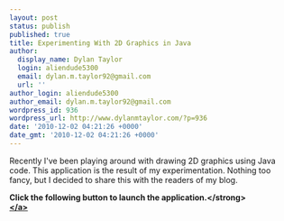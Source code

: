 ```yaml
---
layout: post
status: publish
published: true
title: Experimenting With 2D Graphics in Java
author:
  display_name: Dylan Taylor
  login: aliendude5300
  email: dylan.m.taylor92@gmail.com
  url: ''
author_login: aliendude5300
author_email: dylan.m.taylor92@gmail.com
wordpress_id: 936
wordpress_url: http://www.dylanmtaylor.com/?p=936
date: '2010-12-02 04:21:26 +0000'
date_gmt: '2010-12-02 04:21:26 +0000'
---
```

<p>Recently I've been playing around with drawing 2D graphics using Java code. This application is the result of my experimentation. Nothing too fancy, but I decided to share this with the readers of my blog.</p>
<p><strong>Click the following button to launch the application.<&#47;strong><br />
<a href="http:&#47;&#47;code.dylanmtaylor.com&#47;house&#47;house.jnlp"><img src="http:&#47;&#47;dylanmtaylor.com&#47;wp-content&#47;uploads&#47;2010&#47;12&#47;webstart1.png" alt="" &#47;><&#47;a></p>
